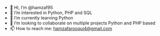 - 👋 Hi, I’m @hamzaf95
- 👀 I’m interested in Python, PHP and SQL
- 🌱 I’m currently learning Python
- 💞️ I’m looking to collaborate on multiple projects Python and PHP based
- 📫 How to reach me: hamzafarooqui4@gmail.com

<!---
hamzaf95/hamzaf95 is a ✨ special ✨ repository because its `README.md` (this file) appears on your GitHub profile.
You can click the Preview link to take a look at your changes.
--->
